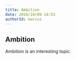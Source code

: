 ```yaml
---
title: Ambition
date: 2016/10/09 14:53
authorId: marcus
---
```


## Ambition

Ambition is an interesting topic.
